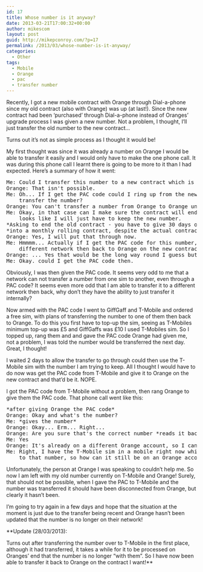 ```yaml
---
id: 17
title: Whose number is it anyway?
date: 2013-03-21T17:00:32+00:00
author: mikescom
layout: post
guid: http://mikepconroy.com/?p=17
permalink: /2013/03/whose-number-is-it-anyway/
categories:
  - Other
tags:
  - Mobile
  - Orange
  - pac
  - transfer number
---
```

Recently, I got a new mobile contract with Orange through Dial-a-phone since my old contract (also with Orange) was up (at last!). Since the new contract had been &#8216;purchased&#8217; through Dial-a-phone instead of Oranges&#8217; upgrade process I was given a new number. Not a problem, I thought, I&#8217;ll just transfer the old number to the new contract&#8230;

Turns out it&#8217;s not as simple process as I thought it would be!

My first thought was since it was already a number on Orange I would be able to transfer it easily and I would only have to make the one phone call. It was during this phone call I learnt there is going to be more to it than I had expected. Here&#8217;s a summary of how it went:

<pre>Me: Could I transfer this number to a new contract which is with Orange.
Orange: That isn't possible.
Me: Oh... If I get the PAC code could I ring up from the new sim and use it to
    transfer the number?
Orange: You can't transfer a number from Orange to Orange unfortunately.
Me: Okay, in that case can I make sure the contract will end in 30 days
    looks like I will just have to keep the new number.
*Asking to end the old contract - you have to give 30 days otherwise it will turn
*into a monthly rolling contract, despite the actual contract length being up *
Orange: Yes, I will put that through now.
Me: Hmmmm... Actually if I get the PAC code for this number, then transfer it to a
    different network then back to Orange on the new contract would that work?
Orange: ... Yes that would be the long way round I guess but should work.
Me: Okay. could I get the PAC code then.</pre>

Obviously, I was then given the PAC code. It seems very odd to me that a network can not transfer a number from one sim to another, even through a PAC code? It seems even more odd that I am able to transfer it to a different network then back, why don&#8217;t they have the ability to just transfer it internally?

Now armed with the PAC code I went to GiffGaff and T-Mobile and ordered a free sim, with plans of transferring the number to one of them then back to Orange. To do this you first have to top-up the sim, seeing as T-Mobiles minimum top-up was £5 and GiffGaffs was £10 I used T-Mobiles sim. So I topped up, rang them and and gave the PAC code Orange had given me, not a problem, I was told the number would be transferred the next day. Great, I thought!

I waited 2 days to allow the transfer to go through could then use the T-Mobile sim with the number I am trying to keep. All I thought I would have to do now was get the PAC code from T-Mobile and give it to Orange on the new contract and that&#8217;d be it. NOPE.

I got the PAC code from T-Mobile without a problem, then rang Orange to give them the PAC code. That phone call went like this:

<pre>*after giving Orange the PAC code*
Orange: Okay and what's the number?
Me: *gives the number*
Orange: Okay... Erm... Right...
Orange: Are you sure that's the correct number *reads it back*
Me: Yes
Orange: It's already on a different Orange account, so I can't transfer it.
Me: Right, I have the T-Mobile sim in a mobile right now which is accepting calls
    to that number, so how can it still be on an Orange account?</pre>

Unfortunately, the person at Orange I was speaking to couldn&#8217;t help me. So now I am left with my old number currently on T-Mobile and Orange! Surely, that should not be possible, when I gave the PAC to T-Mobile and the number was transferred it should have been disconnected from Orange, but clearly it hasn&#8217;t been.

I&#8217;m going to try again in a few days and hope that the situation at the moment is just due to the transfer being recent and Orange hasn&#8217;t been updated that the number is no longer on their network!

**Update (28/03/2013):
  
Turns out after transferring the number over to T-Mobile in the first place, although it had transferred, it takes a while for it to be processed on Oranges&#8217; end that the number is no longer &#8220;with them&#8221;. So I have now been able to transfer it back to Orange on the contract I want!**